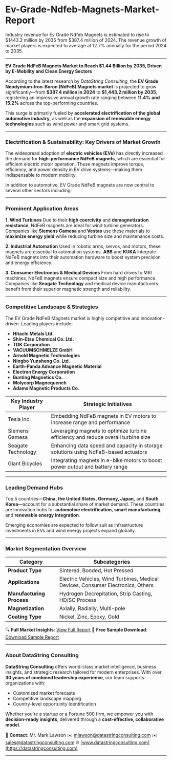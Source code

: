 # Ev-Grade-Ndfeb-Magnets-Market-Report

Industry revenue for Ev Grade Ndfeb Magnets is estimated to rise to $1443.2 million by 2035 from $387.4 million of 2024. The revenue growth of market players is expected to average at 12.7% annually for the period 2024 to 2035.



---

**EV Grade NdFeB Magnets Market to Reach \$1.44 Billion by 2035, Driven by E-Mobility and Clean Energy Sectors**

According to the latest research by *DataString Consulting*, the **EV Grade Neodymium-Iron-Boron (NdFeB) Magnets market** is projected to grow significantly—from **\$387.4 million in 2024** to **\$1,443.2 million by 2035**, registering an impressive annual growth rate ranging between **11.4% and 15.2%** across the top-performing countries.

This surge is primarily fueled by **accelerated electrification of the global automotive industry**, as well as the **expansion of renewable energy technologies** such as wind power and smart grid systems.

---

### Electrification & Sustainability: Key Drivers of Market Growth

The widespread adoption of **electric vehicles (EVs)** has directly increased the demand for **high-performance NdFeB magnets**, which are essential for efficient electric motor operation. These magnets improve torque, efficiency, and power density in EV drive systems—making them indispensable to modern mobility.

In addition to automotive, EV Grade NdFeB magnets are now central to several other sectors including:

---

### Prominent Application Areas

**1. Wind Turbines**
Due to their **high coercivity** and **demagnetization resistance**, NdFeB magnets are ideal for wind turbine generators. Companies like **Siemens Gamesa** and **Vestas** use these materials to **maximize energy yield** while reducing turbine size and maintenance costs.

**2. Industrial Automation**
Used in robotic arms, servos, and motors, these magnets are essential to automation systems. **ABB** and **KUKA** integrate NdFeB magnets into their automation hardware to boost system precision and energy efficiency.

**3. Consumer Electronics & Medical Devices**
From hard drives to MRI machines, NdFeB magnets ensure compact size and high performance. Companies like **Seagate Technology** and medical device manufacturers benefit from their superior magnetic strength and reliability.

---

### Competitive Landscape & Strategies

The EV Grade NdFeB Magnets market is highly competitive and innovation-driven. Leading players include:

* **Hitachi Metals Ltd.**
* **Shin-Etsu Chemical Co. Ltd.**
* **TDK Corporation**
* **VACUUMSCHMELZE GmbH**
* **Arnold Magnetic Technologies**
* **Ningbo Yunsheng Co. Ltd.**
* **Earth-Panda Advance Magnetic Material**
* **Electron Energy Corporation**
* **Bunting Magnetics Co.**
* **Molycorp Magnequench**
* **Adams Magnetic Products Co.**

| **Key Industry Player** | **Strategic Initiatives**                                                          |
| ----------------------- | ---------------------------------------------------------------------------------- |
| Tesla Inc.              | Embedding NdFeB magnets in EV motors to increase range and performance             |
| Siemens Gamesa          | Leveraging magnets to optimize turbine efficiency and reduce overall turbine size  |
| Seagate Technology      | Enhancing data speed and capacity in storage solutions using NdFeB-based actuators |
| Giant Bicycles          | Integrating magnets in e-bike motors to boost power output and battery range       |

---

### Leading Demand Hubs

Top 5 countries—**China, the United States, Germany, Japan,** and **South Korea**—account for a substantial share of market demand. These countries are innovation hubs for **automotive electrification**, **smart manufacturing**, and **renewable energy integration**.

Emerging economies are expected to follow suit as infrastructure investments in EVs and wind energy projects expand globally.

---

### Market Segmentation Overview

| **Category**              | **Subcategories**                                                               |
| ------------------------- | ------------------------------------------------------------------------------- |
| **Product Type**          | Sintered, Bonded, Hot Pressed                                                   |
| **Applications**          | Electric Vehicles, Wind Turbines, Medical Devices, Consumer Electronics, Others |
| **Manufacturing Process** | Hydrogen Decrepitation, Strip Casting, HD/SC Process                            |
| **Magnetization**         | Axially, Radially, Multi-pole                                                   |
| **Coating Type**          | Nickel, Zinc, Epoxy, Gold                                                       |

🔍 **Full Market Insights**: [View Full Report](https://datastringconsulting.com/industry-analysis/ev-grade-ndfeb-magnets-market-research-report)
📄 **Free Sample Download**: [Download Sample Report](https://datastringconsulting.com/downloadsample/ev-grade-ndfeb-magnets-market-research-report)

---

### About DataString Consulting

**DataString Consulting** offers world-class market intelligence, business insights, and strategic research tailored for modern enterprises. With over **30 years of combined leadership experience**, our team supports organizations with:

* Customized market forecasts
* Competitive landscape mapping
* Country-level opportunity identification

Whether you're a startup or a Fortune 500 firm, we empower you with **decision-ready insights**, delivered through a **cost-effective, collaborative model**.

📩 **Contact**:
Mr. Mark Lawson
✉️ [mlawson@datastringconsulting.com](mailto:mlawson@datastringconsulting.com)
✉️ [sales@datastringconsulting.com](mailto:sales@datastringconsulting.com)
🌐 [www.datastringconsulting.com](https://datastringconsulting.com)

---


